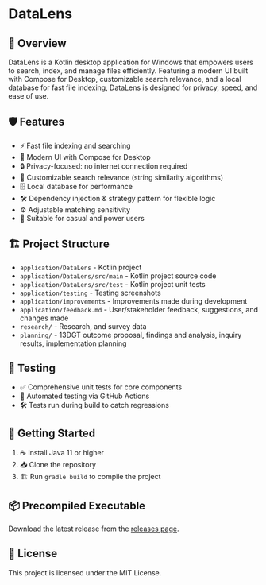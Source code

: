 # DataLens

## 🚀 Overview
DataLens is a Kotlin desktop application for Windows that empowers users to search, index, and manage files efficiently. Featuring a modern UI built with Compose for Desktop, customizable search relevance, and a local database for fast file indexing, DataLens is designed for privacy, speed, and ease of use.

## 🛡️ Features
- ⚡ Fast file indexing and searching
- 🎨 Modern UI with Compose for Desktop
- 🔒 Privacy-focused: no internet connection required
- 🧩 Customizable search relevance (string similarity algorithms)
- 🗄️ Local database for performance
- 🛠️ Dependency injection & strategy pattern for flexible logic
- ⚙️ Adjustable matching sensitivity
- 👥 Suitable for casual and power users

## 🏗️ Project Structure
- `application/DataLens` - Kotlin project
- `application/DataLens/src/main` - Kotlin project source code
- `application/DataLens/src/test` - Kotlin project unit tests
- `application/testing` - Testing screenshots
- `application/improvements` - Improvements made during development
- `application/feedback.md` - User/stakeholder feedback, suggestions, and changes made
- `research/` - Research, and survey data
- `planning/` - 13DGT outcome proposal, findings and analysis, inquiry results, implementation planning

## 🧪 Testing
- ✅ Comprehensive unit tests for core components
- 🔄 Automated testing via GitHub Actions
- 🛠️ Tests run during build to catch regressions

## 🏁 Getting Started
1. ☕ Install Java 11 or higher
2. 📥 Clone the repository
3. 🏗️ Run `gradle build` to compile the project

## 📦 Precompiled Executable
Download the latest release from the [releases page](https://github.com/Apollointhehouse/DataLens/releases).

## 📄 License
This project is licensed under the MIT License.
